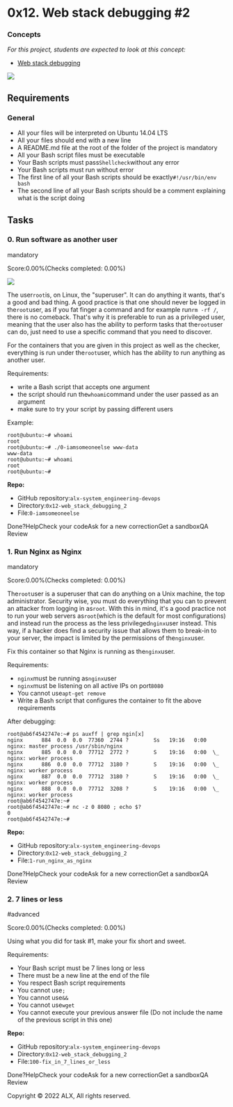 0x12. Web stack debugging #2
============================

### Concepts

*For this project, students are expected to look at this concept:*

-   [Web stack debugging](https://alx-intranet.hbtn.io/concepts/68)

![](https://s3.amazonaws.com/intranet-projects-files/holbertonschool-sysadmin_devops/287/99littlebugsinthecode-holberton.jpg)

Requirements
------------

### General

-   All your files will be interpreted on Ubuntu 14.04 LTS
-   All your files should end with a new line
-   A README.md file at the root of the folder of the project is mandatory
-   All your Bash script files must be executable
-   Your Bash scripts must pass`Shellcheck`without any error
-   Your Bash scripts must run without error
-   The first line of all your Bash scripts should be exactly`#!/usr/bin/env bash`
-   The second line of all your Bash scripts should be a comment explaining what is the script doing

Tasks
-----

### 0\. Run software as another user

mandatory

Score:0.00%(Checks completed: 0.00%)

![](https://s3.amazonaws.com/alx-intranet.hbtn.io/uploads/medias/2020/9/eaeff07a715ff880b1ceb8e863a1d141a74a7f85.png?X-Amz-Algorithm=AWS4-HMAC-SHA256&X-Amz-Credential=AKIARDDGGGOUSBVO6H7D%2F20220526%2Fus-east-1%2Fs3%2Faws4_request&X-Amz-Date=20220526T054859Z&X-Amz-Expires=86400&X-Amz-SignedHeaders=host&X-Amz-Signature=0459b1a7a53d1186279b895ef57c8bea0eba49600d5307123e71889cc06a02dd)

The user`root`is, on Linux, the "superuser". It can do anything it wants, that's a good and bad thing. A good practice is that one should never be logged in the`root`user, as if you fat finger a command and for example run`rm -rf /`, there is no comeback. That's why it is preferable to run as a privileged user, meaning that the user also has the ability to perform tasks that the`root`user can do, just need to use a specific command that you need to discover.

For the containers that you are given in this project as well as the checker, everything is run under the`root`user, which has the ability to run anything as another user.

Requirements:

-   write a Bash script that accepts one argument
-   the script should run the`whoami`command under the user passed as an argument
-   make sure to try your script by passing different users

Example:

```
root@ubuntu:~# whoami
root
root@ubuntu:~# ./0-iamsomeoneelse www-data
www-data
root@ubuntu:~# whoami
root
root@ubuntu:~#

```

**Repo:**

-   GitHub repository:`alx-system_engineering-devops`
-   Directory:`0x12-web_stack_debugging_2`
-   File:`0-iamsomeoneelse`

Done?HelpCheck your codeAsk for a new correctionGet a sandboxQA Review

### 1\. Run Nginx as Nginx

mandatory

Score:0.00%(Checks completed: 0.00%)

The`root`user is a superuser that can do anything on a Unix machine, the top administrator. Security wise, you must do everything that you can to prevent an attacker from logging in as`root`. With this in mind, it's a good practice not to run your web servers as`root`(which is the default for most configurations) and instead run the process as the less privileged`nginx`user instead. This way, if a hacker does find a security issue that allows them to break-in to your server, the impact is limited by the permissions of the`nginx`user.

Fix this container so that Nginx is running as the`nginx`user.

Requirements:

-   `nginx`must be running as`nginx`user
-   `nginx`must be listening on all active IPs on port`8080`
-   You cannot use`apt-get remove`
-   Write a Bash script that configures the container to fit the above requirements

After debugging:

```
root@ab6f4542747e:~# ps auxff | grep ngin[x]
nginx      884  0.0  0.0  77360  2744 ?        Ss   19:16   0:00 nginx: master process /usr/sbin/nginx
nginx      885  0.0  0.0  77712  2772 ?        S    19:16   0:00  \_ nginx: worker process
nginx      886  0.0  0.0  77712  3180 ?        S    19:16   0:00  \_ nginx: worker process
nginx      887  0.0  0.0  77712  3180 ?        S    19:16   0:00  \_ nginx: worker process
nginx      888  0.0  0.0  77712  3208 ?        S    19:16   0:00  \_ nginx: worker process
root@ab6f4542747e:~#
root@ab6f4542747e:~# nc -z 0 8080 ; echo $?
0
root@ab6f4542747e:~#

```

**Repo:**

-   GitHub repository:`alx-system_engineering-devops`
-   Directory:`0x12-web_stack_debugging_2`
-   File:`1-run_nginx_as_nginx`

Done?HelpCheck your codeAsk for a new correctionGet a sandboxQA Review

### 2\. 7 lines or less

#advanced

Score:0.00%(Checks completed: 0.00%)

Using what you did for task #1, make your fix short and sweet.

Requirements:

-   Your Bash script must be 7 lines long or less
-   There must be a new line at the end of the file
-   You respect Bash script requirements
-   You cannot use`;`
-   You cannot use`&&`
-   You cannot use`wget`
-   You cannot execute your previous answer file (Do not include the name of the previous script in this one)

**Repo:**

-   GitHub repository:`alx-system_engineering-devops`
-   Directory:`0x12-web_stack_debugging_2`
-   File:`100-fix_in_7_lines_or_less`

Done?HelpCheck your codeAsk for a new correctionGet a sandboxQA Review

Copyright © 2022 ALX, All rights reserved.
